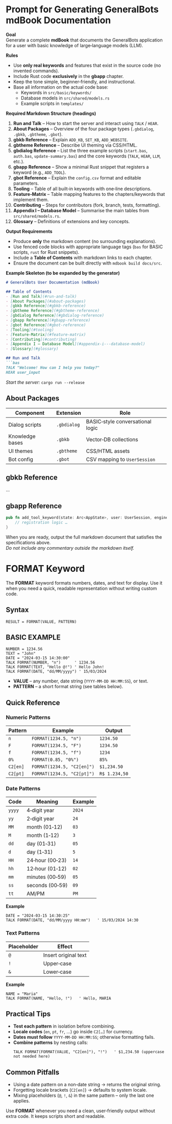 # Prompt for Generating GeneralBots mdBook Documentation

**Goal**  
Generate a complete **mdBook** that documents the GeneralBots application for a user with basic knowledge of large‑language models (LLM).

**Rules**  
- Use **only real keywords** and features that exist in the source code (no invented commands).  
- Include Rust code **exclusively** in the **gbapp** chapter.  
- Keep the tone simple, beginner‑friendly, and instructional.  
- Base all information on the actual code base:  
  - Keywords in `src/basic/keywords/`  
  - Database models in `src/shared/models.rs`  
  - Example scripts in `templates/`

**Required Markdown Structure (headings)**  

1. **Run and Talk** – How to start the server and interact using `TALK` / `HEAR`.  
2. **About Packages** – Overview of the four package types (`.gbdialog`, `.gbkb`, `.gbtheme`, `.gbot`).  
3. **gbkb Reference** – Explain `ADD_KB`, `SET_KB`, `ADD_WEBSITE`.  
4. **gbtheme Reference** – Describe UI theming via CSS/HTML.  
5. **gbdialog Reference** – List the three example scripts (`start.bas`, `auth.bas`, `update-summary.bas`) and the core keywords (`TALK`, `HEAR`, `LLM`, etc.).  
6. **gbapp Reference** – Show a minimal Rust snippet that registers a keyword (e.g., `ADD_TOOL`).  
7. **gbot Reference** – Explain the `config.csv` format and editable parameters.  
8. **Tooling** – Table of all built‑in keywords with one‑line descriptions.  
9. **Feature‑Matrix** – Table mapping features to the chapters/keywords that implement them.  
10. **Contributing** – Steps for contributors (fork, branch, tests, formatting).  
11. **Appendix I – Database Model** – Summarise the main tables from `src/shared/models.rs`.  
12. **Glossary** – Definitions of extensions and key concepts.

**Output Requirements**  

- Produce **only** the markdown content (no surrounding explanations).  
- Use fenced code blocks with appropriate language tags (`bas` for BASIC scripts, `rust` for Rust snippets).  
- Include a **Table of Contents** with markdown links to each chapter.  
- Ensure the document can be built directly with `mdbook build docs/src`.  

**Example Skeleton (to be expanded by the generator)**  

```markdown
# GeneralBots User Documentation (mdBook)

## Table of Contents
- [Run and Talk](#run-and-talk)
- [About Packages](#about-packages)
- [gbkb Reference](#gbkb-reference)
- [gbtheme Reference](#gbtheme-reference)
- [gbdialog Reference](#gbdialog-reference)
- [gbapp Reference](#gbapp-reference)
- [gbot Reference](#gbot-reference)
- [Tooling](#tooling)
- [Feature‑Matrix](#feature-matrix)
- [Contributing](#contributing)
- [Appendix I – Database Model](#appendix‑i---database-model)
- [Glossary](#glossary)

## Run and Talk
```bas
TALK "Welcome! How can I help you today?"
HEAR user_input
```
*Start the server:* `cargo run --release`

## About Packages
| Component | Extension | Role |
|-----------|-----------|------|
| Dialog scripts | `.gbdialog` | BASIC‑style conversational logic |
| Knowledge bases | `.gbkb` | Vector‑DB collections |
| UI themes | `.gbtheme` | CSS/HTML assets |
| Bot config | `.gbot` | CSV mapping to `UserSession` |

## gbkb Reference
...

## gbapp Reference
```rust
pub fn add_tool_keyword(state: Arc<AppState>, user: UserSession, engine: &mut Engine) {
    // registration logic …
}
```


When you are ready, output the full markdown document that satisfies the specifications above.  
*Do not include any commentary outside the markdown itself.*

# FORMAT Keyword

The **FORMAT** keyword formats numbers, dates, and text for display. Use it when you need a quick, readable representation without writing custom code.

## Syntax
```basic
RESULT = FORMAT(VALUE, PATTERN)
```

## BASIC EXAMPLE
```basic
NUMBER = 1234.56
TEXT = "John"
DATE = "2024-03-15 14:30:00"
TALK FORMAT(NUMBER, "n")      ' 1234.56
TALK FORMAT(TEXT, "Hello @!") ' Hello John!
TALK FORMAT(DATE, "dd/MM/yyyy") ' 15/03/2024
```
- **VALUE** – any number, date string (`YYYY‑MM‑DD HH:MM:SS`), or text.
- **PATTERN** – a short format string (see tables below).

## Quick Reference

### Numeric Patterns
| Pattern | Example | Output |
|---------|---------|--------|
| `n` | `FORMAT(1234.5, "n")` | `1234.50` |
| `F` | `FORMAT(1234.5, "F")` | `1234.50` |
| `f` | `FORMAT(1234.5, "f")` | `1234` |
| `0%` | `FORMAT(0.85, "0%")` | `85%` |
| `C2[en]` | `FORMAT(1234.5, "C2[en]")` | `$1,234.50` |
| `C2[pt]` | `FORMAT(1234.5, "C2[pt]")` | `R$ 1.234,50` |

### Date Patterns
| Code | Meaning | Example |
|------|---------|---------|
| `yyyy` | 4‑digit year | `2024` |
| `yy`   | 2‑digit year | `24` |
| `MM`   | month (01‑12) | `03` |
| `M`    | month (1‑12) | `3` |
| `dd`   | day (01‑31) | `05` |
| `d`    | day (1‑31) | `5` |
| `HH`   | 24‑hour (00‑23) | `14` |
| `hh`   | 12‑hour (01‑12) | `02` |
| `mm`   | minutes (00‑59) | `05` |
| `ss`   | seconds (00‑59) | `09` |
| `tt`   | AM/PM | `PM` |

**Example**
```basic
DATE = "2024-03-15 14:30:25"
TALK FORMAT(DATE, "dd/MM/yyyy HH:mm")   ' 15/03/2024 14:30
```

### Text Patterns
| Placeholder | Effect |
|-------------|--------|
| `@` | Insert original text |
| `!` | Upper‑case |
| `&` | Lower‑case |

**Example**
```basic
NAME = "Maria"
TALK FORMAT(NAME, "Hello, !")   ' Hello, MARIA
```

## Practical Tips
- **Test each pattern** in isolation before combining.
- **Locale codes** (`en`, `pt`, `fr`, …) go inside `C2[…]` for currency.
- **Dates must follow** `YYYY‑MM‑DD HH:MM:SS`; otherwise formatting fails.
- **Combine patterns** by nesting calls:
  ```basic
  TALK FORMAT(FORMAT(VALUE, "C2[en]"), "!")   ' $1,234.50 (uppercase not needed here)
  ```

## Common Pitfalls
- Using a date pattern on a non‑date string → returns the original string.
- Forgetting locale brackets (`C2[en]`) → defaults to system locale.
- Mixing placeholders (`@`, `!`, `&`) in the same pattern – only the last one applies.

Use **FORMAT** whenever you need a clean, user‑friendly output without extra code. It keeps scripts short and readable.

